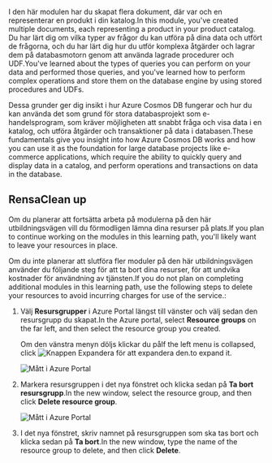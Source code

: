 <span data-ttu-id="162d4-101">I den här modulen har du skapat flera dokument, där var och en representerar en produkt i din katalog.</span><span class="sxs-lookup"><span data-stu-id="162d4-101">In this module, you've created multiple documents, each representing a product in your product catalog.</span></span> <span data-ttu-id="162d4-102">Du har lärt dig om vilka typer av frågor du kan utföra på dina data och utfört de frågorna, och du har lärt dig hur du utför komplexa åtgärder och lagrar dem på databasmotorn genom att använda lagrade procedurer och UDF.</span><span class="sxs-lookup"><span data-stu-id="162d4-102">You've learned about the types of queries you can perform on your data and performed those queries, and you've learned how to perform complex operations and store them on the database engine by using stored procedures and UDFs.</span></span> 

<span data-ttu-id="162d4-103">Dessa grunder ger dig insikt i hur Azure Cosmos DB fungerar och hur du kan använda det som grund för stora databasprojekt som e-handelsprogram, som kräver möjligheten att snabbt fråga och visa data i en katalog, och utföra åtgärder och transaktioner på data i databasen.</span><span class="sxs-lookup"><span data-stu-id="162d4-103">These fundamentals give you insight into how Azure Cosmos DB works and how you can use it as the foundation for large database projects like e-commerce applications, which require the ability to quickly query and display data in a catalog, and perform operations and transactions on data in the database.</span></span>

## <a name="clean-up"></a><span data-ttu-id="162d4-104">Rensa</span><span class="sxs-lookup"><span data-stu-id="162d4-104">Clean up</span></span>

<span data-ttu-id="162d4-105">Om du planerar att fortsätta arbeta på modulerna på den här utbildningsvägen vill du förmodligen lämna dina resurser på plats.</span><span class="sxs-lookup"><span data-stu-id="162d4-105">If you plan to continue working on the modules in this learning path, you'll likely want to leave your resources in place.</span></span>

<span data-ttu-id="162d4-106">Om du inte planerar att slutföra fler moduler på den här utbildningsvägen använder du följande steg för att ta bort dina resurser, för att undvika kostnader för användning av tjänsten.</span><span class="sxs-lookup"><span data-stu-id="162d4-106">If you do not plan on completing additional modules in this learning path, use the following steps to delete your resources to avoid incurring charges for use of the service.:</span></span>

1. <span data-ttu-id="162d4-107">Välj **Resursgrupper** i Azure Portal längst till vänster och välj sedan den resursgrupp du skapat.</span><span class="sxs-lookup"><span data-stu-id="162d4-107">In the Azure portal, select **Resource groups** on the far left, and then select the resource group you created.</span></span>  

    <span data-ttu-id="162d4-108">Om den vänstra menyn döljs klickar du på</span><span class="sxs-lookup"><span data-stu-id="162d4-108">If the left menu is collapsed, click</span></span> ![Knappen Expandera](../media-draft/5-javascript-programming/expand.png) <span data-ttu-id="162d4-110">för att expandera den.</span><span class="sxs-lookup"><span data-stu-id="162d4-110">to expand it.</span></span>

   ![Mått i Azure Portal](../media-draft/5-javascript-programming/delete-resources-select.png)

2. <span data-ttu-id="162d4-112">Markera resursgruppen i det nya fönstret och klicka sedan på **Ta bort resursgrupp**.</span><span class="sxs-lookup"><span data-stu-id="162d4-112">In the new window, select the resource group, and then click **Delete resource group**.</span></span>

   ![Mått i Azure Portal](../media-draft/5-javascript-programming/delete-resources.png)

3. <span data-ttu-id="162d4-114">I det nya fönstret, skriv namnet på resursgruppen som ska tas bort och klicka sedan på **Ta bort**.</span><span class="sxs-lookup"><span data-stu-id="162d4-114">In the new window, type the name of the resource group to delete, and then click **Delete**.</span></span>
